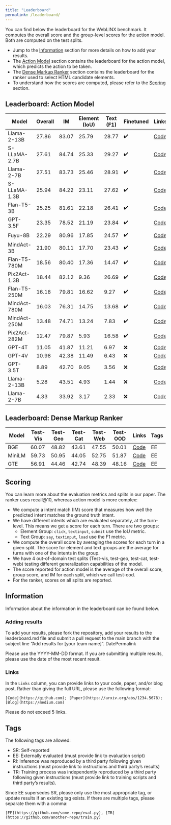 ```yaml
---
title: "Leaderboard"
permalink: /leaderboard/
---
```


You can find below the leaderboard for the WebLINX benchmark. It computes the overall score and the group-level scores for the action model. Both are computed on the test splits.

* Jump to the [Information](#information) section for more details on how to add your results.
* The [Action Model](#leaderboard-action-model) section contains the leaderboard for the action model, which predicts the action to be taken.
* The [Dense Markup Ranker](#leaderboard-dense-markup-ranker) section contains the leaderboard for the ranker used to select HTML candidate elements.
* To understand how the scores are computed, please refer to the [Scoring](#scoring) section.

## Leaderboard: Action Model

| Model         | Overall |   IM  |  Element (IoU)   | Text (F1)   | Finetuned | Links                             | Tags |
|---------------|-----------|-------|-------|--------|-----------|------------------------------------------------|------|
| Llama-2-13B   |  27.86    | 83.07 | 25.79 | 28.77  |    ✔️     | [Code](https://github.com/mcgill-nlp/weblinx) | EE   |
| S-LLaMA-2.7B  |  27.61    | 84.74 | 25.33 | 29.27  |    ✔️     | [Code](https://github.com/mcgill-nlp/weblinx) | EE   |
| Llama-2-7B    |  27.51    | 83.73 | 25.46 | 28.91  |    ✔️     | [Code](https://github.com/mcgill-nlp/weblinx) | EE   |
| S-LLaMA-1.3B  |  25.94    | 84.22 | 23.11 | 27.62  |    ✔️     | [Code](https://github.com/mcgill-nlp/weblinx) | EE   |
| Flan-T5-3B    |  25.25    | 81.61 | 22.18 | 26.41  |    ✔️     | [Code](https://github.com/mcgill-nlp/weblinx) | EE   |
| GPT-3.5F      |  23.35    | 78.52 | 21.19 | 23.84  |    ✔️     | [Code](https://github.com/mcgill-nlp/weblinx) | EE   |
| Fuyu-8B       |  22.29    | 80.96 | 17.85 | 24.57  |    ✔️     | [Code](https://github.com/mcgill-nlp/weblinx) | EE   |
| MindAct-3B    |  21.90    | 80.11 | 17.70 | 23.43  |    ✔️     | [Code](https://github.com/mcgill-nlp/weblinx) | EE   |
| Flan-T5-780M  |  18.56    | 80.40 | 17.36 | 14.47  |    ✔️     | [Code](https://github.com/mcgill-nlp/weblinx) | EE   |
| Pix2Act-1.3B  |  18.44    | 82.12 |  9.36 | 26.69  |    ✔️     | [Code](https://github.com/mcgill-nlp/weblinx) | EE   |
| Flan-T5-250M  |  16.18    | 79.81 | 16.62 |  9.27  |    ✔️     | [Code](https://github.com/mcgill-nlp/weblinx) | EE   |
| MindAct-780M  |  16.03    | 76.31 | 14.75 | 13.68  |    ✔️     | [Code](https://github.com/mcgill-nlp/weblinx) | EE   |
| MindAct-250M  |  13.48    | 74.71 | 13.24 |  7.83  |    ✔️     | [Code](https://github.com/mcgill-nlp/weblinx) | EE   |
| Pix2Act-282M  |  12.47    | 79.87 |  5.93 | 16.58  |    ✔️     | [Code](https://github.com/mcgill-nlp/weblinx) | EE   |
| GPT-4T        |  11.05    | 41.87 | 11.21 |  6.97  |    ❌     | [Code](https://github.com/mcgill-nlp/weblinx) | EE   |
| GPT-4V        |  10.98    | 42.38 | 11.49 |  6.43  |    ❌     | [Code](https://github.com/mcgill-nlp/weblinx) | EE   |
| GPT-3.5T      |   8.89    | 42.70 |  9.05 |  3.56  |    ❌     | [Code](https://github.com/mcgill-nlp/weblinx) | EE   |
| Llama-2-13B   |   5.28    | 43.51 |  4.93 |  1.44  |    ❌     | [Code](https://github.com/mcgill-nlp/weblinx) | EE   |
| Llama-2-7B    |   4.33    | 33.92 |  3.17 |  2.33  |    ❌     | [Code](https://github.com/mcgill-nlp/weblinx) | EE   |


## Leaderboard: Dense Markup Ranker

| Model   | Test-Vis   | Test-Geo   | Test-Cat   | Test-Web   | Test-OOD  | Links                                            | Tags |
|---------|------------|------------|------------|------------|-----------|--------------------------------------------------|------|
| BGE     | 60.07      | 48.82      | 43.61      | 47.55      | 50.01     | [Code](https://github.com/mcgill-nlp/weblinx)    | EE |
| MiniLM  | 59.73      | 50.95      | 44.05      | 52.75      | 51.87     | [Code](https://github.com/mcgill-nlp/weblinx)    | EE |
| GTE     | 56.91      | 44.46      | 42.74      | 48.39      | 48.16     | [Code](https://github.com/mcgill-nlp/weblinx)    | EE |

## Scoring

You can learn more about the evaluation metrics and splits in our paper. The ranker uses recall@10, whereas action model is more complex:

- We compute a intent match (IM) score that measures how well the predicted intent matches the ground truth intent.
- We have different intents which are evaluated separately, at the turn-level. This means we get a score for each turn. There are two groups:
  - Element Group: `click`, `textinput`, `submit` use the IoU metric.
  - Text Group: `say`, `textinput`, `load` use the F1 metric.
- We compute the overall score by averaging the scores for each turn in a given split. The score for element and text groups are the average for turns with one of the intents in the group.
- We have 4 out-of-domain test splits (Test-vis, test-geo, test-cat, test-web) testing different generalization capabilities of the model. 
- The score reported for action model is the average of the overall score, group score, and IM for each split, which we call test-ood.
- For the ranker, scores on all splits are reported.

## Information

Information about the information in the leaderboard can be found below.

### Adding results

To add your results, please fork the repository, add your results to the leaderboard.md file and submit a pull request to the main branch with the subject line “Add results for [your team name]”.
DatePermalink

Please use the YYYY-MM-DD format. If you are submitting multiple results, please use the date of the most recent result.


### Links

In the `Links` column, you can provide links to your code, paper, and/or blog post. Rather than giving the full URL, please use the following format:

```
[Code](https://github.com); [Paper](https://arxiv.org/abs/1234.5678); [Blog](https://medium.com)
```

Please do not exceed 5 links.

## Tags

The following tags are allowed:

- SR: Self-reported
- EE: Externally evaluated (must provide link to evaluation script)
- RI: Inference was reproduced by a third party following given instructions (must provide link to instructions and third party’s results)
- TR: Training process was independently reproduced by a third party following given instructions (must provide link to training scripts and third party’s results).

Since EE supersedes SR, please only use the most appropriate tag, or update results if an existing tag exists. If there are multiple tags, please separate them with a comma:

```
[EE](https://github.com/some-repo/eval.py), [TR](https://github.com/another-repo/train.py)
```